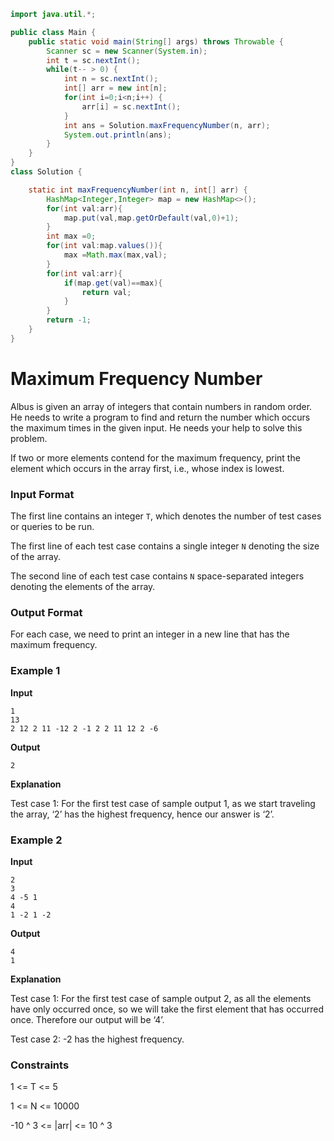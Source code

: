 ```java
import java.util.*;

public class Main {
    public static void main(String[] args) throws Throwable {
        Scanner sc = new Scanner(System.in);
        int t = sc.nextInt();
        while(t-- > 0) {
            int n = sc.nextInt();
            int[] arr = new int[n];
            for(int i=0;i<n;i++) {
                arr[i] = sc.nextInt();
            }
            int ans = Solution.maxFrequencyNumber(n, arr);
            System.out.println(ans);
        }
    }
}
class Solution {

	static int maxFrequencyNumber(int n, int[] arr) {
		HashMap<Integer,Integer> map = new HashMap<>();
		for(int val:arr){
			map.put(val,map.getOrDefault(val,0)+1);
		}
		int max =0;
		for(int val:map.values()){
			max =Math.max(max,val);
		}
		for(int val:arr){
			if(map.get(val)==max){
				return val;
			}
		}
		return -1;
	}
}

```

# Maximum Frequency Number

Albus is given an array of integers that contain numbers in random order. He needs to write a program to find and return the number which occurs the maximum times in the given input. He needs your help to solve this problem.

If two or more elements contend for the maximum frequency, print the element which occurs in the array first, i.e., whose index is lowest.

### Input Format

The first line contains an integer `T`, which denotes the number of test cases or queries to be run.

The first line of each test case contains a single integer `N` denoting the size of the array.

The second line of each test case contains `N` space-separated integers denoting the elements of the array.

### Output Format

For each case, we need to print an integer in a new line that has the maximum frequency.

### Example 1

**Input**

```
1 
13
2 12 2 11 -12 2 -1 2 2 11 12 2 -6 
```

**Output**

```
2
```

**Explanation**

Test case 1: For the first test case of sample output 1, as we start traveling the array, ‘2’ has the highest frequency, hence our answer is ‘2’.

### Example 2

**Input**

```
2 
3
4 -5 1
4
1 -2 1 -2
```

**Output**

```
4
1
```

**Explanation**

Test case 1: For the first test case of sample output 2, as all the elements have only occurred once, so we will take the first element that has occurred once. Therefore our output will be ‘4’.

Test case 2: -2 has the highest frequency.

### Constraints

1 <= T <= 5

1 <= N <= 10000

-10 ^ 3 <= |arr| <= 10 ^ 3